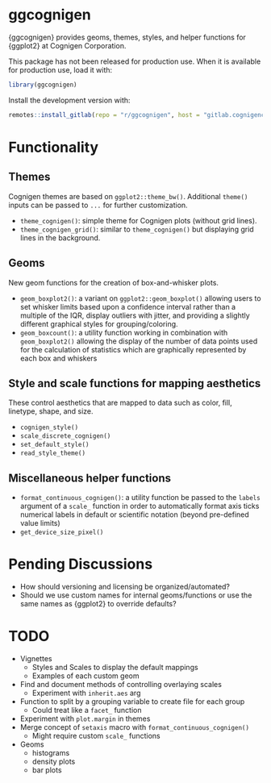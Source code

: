 # ggcognigen

{ggcognigen} provides geoms, themes, styles, and helper functions for {ggplot2} at Cognigen Corporation.

This package has not been released for production use. When it is available for production use, load it with:
```r
library(ggcognigen)
```

Install the development version with:
```r
remotes::install_gitlab(repo = "r/ggcognigen", host = "gitlab.cognigencorp.com")
```

# Functionality

## Themes

Cognigen themes are based on `ggplot2::theme_bw()`. Additional `theme()` inputs can be passed to `...` for further customization.

- `theme_cognigen()`: simple theme for Cognigen plots (without grid lines).
- `theme_cognigen_grid()`: similar to `theme_cognigen()` but displaying grid lines in the background.

## Geoms

New geom functions for the creation of box-and-whisker plots.

- `geom_boxplot2()`: a variant on `ggplot2::geom_boxplot()` allowing users to set whisker limits based upon a confidence interval rather than a multiple of the IQR, display outliers with jitter, and providing a slightly different graphical styles for grouping/coloring.
- `geom_boxcount()`: a utility function working in combination with `geom_boxplot2()` allowing the display of the number of data points used for the calculation of statistics which are graphically represented by each box and whiskers

## Style and scale functions for mapping aesthetics

These control aesthetics that are mapped to data such as color, fill, linetype, shape, and size.

- `cognigen_style()`
- `scale_discrete_cognigen()`
- `set_default_style()`
- `read_style_theme()`

## Miscellaneous helper functions
- `format_continuous_cognigen()`: a utility function be passed to the `labels` argument of a `scale_` function in order to automatically format axis ticks numerical labels in default or scientific notation (beyond pre-defined value limits)
- `get_device_size_pixel()`

# Pending Discussions
- How should versioning and licensing be organized/automated?
- Should we use custom names for internal geoms/functions or use the same names as {ggplot2} to override defaults?

# TODO
- Vignettes
  - Styles and Scales to display the default mappings
  - Examples of each custom geom
- Find and document methods of controlling overlaying scales
  - Experiment with `inherit.aes` arg
- Function to split by a grouping variable to create file for each group
  - Could treat like a `facet_` function
- Experiment with `plot.margin` in themes
- Merge concept of `setaxis` macro with `format_continuous_cognigen()`
  - Might require custom `scale_` functions
- Geoms
  - histograms
  - density plots
  - bar plots
